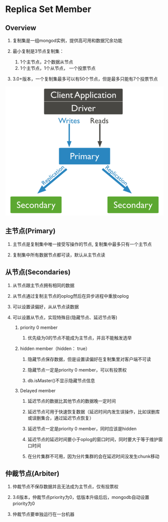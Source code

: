 # Replica Set Member

## Overview

1. 复制集是一组mongod实例，提供高可用和数据冗余功能

2. 最小复制是3节点复制集：
    1. 1个主节点，2个数据从节点
    2. 1个主节点，1个从节点， 一个投票节点

3. 3.0+版本，一个复制集最多可以有50个节点，但是最多只能有7个投票节点

![replica set](../public/pics/replica-set-read-write-operations-primary.bakedsvg.svg)

## 主节点(Primary)

1. 主节点是复制集中唯一接受写操作的节点, 复制集中最多只有一个主节点

2. 复制集中所有数据节点都可读，默认从主节点读


## 从节点(Secondaries)

1. 从节点跟主节点拥有相同的数据

2. 从节点通过复制主节点的oplog然后在异步进程中重放oplog

3. 可以设置读偏好，从从节点读数据

4. 可以设置从节点，实现特殊目(隐藏节点、延迟节点等)

    1. priority 0 member

        1. 优先级为0的节点不能成为主节点，并且不能触发选举

    2. hidden member（hidden： true）

        1. 隐藏节点保存数据，但是设置读偏好在复制集里对客户端不可读

        2. 隐藏节点一定是priority 0 member，可以有投票权

        3. db.isMaster()不显示隐藏节点信息

    3. Delayed member

        1. 延迟节点的数据比其他节点的数据晚一定时间

        2. 延迟节点可用于快速恢复数据（延迟时间内发生误操作，比如误删库或误删集合，通过延迟节点恢复）

        3. 延迟节点一定是priority 0 member，同时应该是hidden 

        4. 延迟节点的延迟时间要小于oplog的窗口时间，同时要大于等于维护窗口时间

        5. 在分片集群不可用，因为分片集群的会在延迟时间没发生chunk移动


## 仲裁节点(Arbiter)

1. 仲裁节点不保存数据并且无法成为主节点，仅有投票权

2. 3.6版本，仲裁节点priority为0，低版本升级后后，mongodb自动设置priority为0

3. 仲裁节点要单独运行在一台机器

